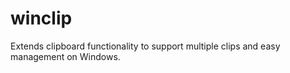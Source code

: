 # winclip
Extends clipboard functionality to support multiple clips and easy management on Windows.
